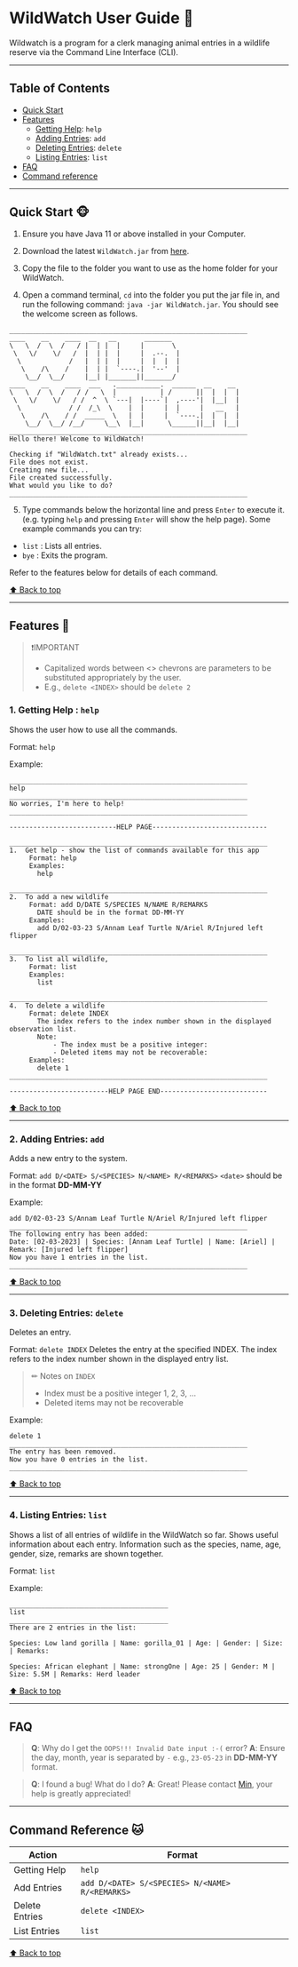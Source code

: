 # WildWatch User Guide 🐘


Wildwatch is a program for a clerk managing animal entries in a wildlife reserve via the Command Line Interface (CLI).

--------------------------------------------------------------------------------------------------------------------------------------
## Table of Contents 
- [Quick Start](https://ay2324s1-cs2113t-w11-2.github.io/tp/UserGuide.html#quick-start-)
- [Features](https://ay2324s1-cs2113t-w11-2.github.io/tp/UserGuide.html#features-)
    - [Getting Help](https://ay2324s1-cs2113t-w11-2.github.io/tp/UserGuide.html#1-getting-help--help): `help`
    - [Adding Entries](https://ay2324s1-cs2113t-w11-2.github.io/tp/UserGuide.html#2-adding-entries-add): `add`
    - [Deleting Entries](https://ay2324s1-cs2113t-w11-2.github.io/tp/UserGuide.html#3-deleting-entries-del): `delete`
    - [Listing Entries](https://ay2324s1-cs2113t-w11-2.github.io/tp/UserGuide.html#4-listing-entries-list): `list`
- [FAQ](https://ay2324s1-cs2113t-w11-2.github.io/tp/UserGuide.html#faq)
- [Command reference](https://ay2324s1-cs2113t-w11-2.github.io/tp/UserGuide.html#command-reference-)
    
--------------------------------------------------------------------------------------------------------------------------------------

## Quick Start 🐵

1. Ensure you have Java 11 or above installed in your Computer.
   
1. Download the latest `WildWatch.jar` from [here](https://github.com/AY2324S1-CS2113T-W11-2/tp/releases).

1. Copy the file to the folder you want to use as the home folder for your WildWatch.

1. Open a command terminal, `cd` into the folder you put the jar file in, and run the following command: `java -jar WildWatch.jar`.
You should see the welcome screen as follows.

```
____________________________________________________________
____    __    ____  __   __       _______
\   \  /  \  /   / |  | |  |     |       \
 \   \/    \/   /  |  | |  |     |  .--.  |
  \            /   |  | |  |     |  |  |  |
   \    /\    /    |  | |  `----.|  '--'  |
    \__/  \__/     |__| |_______||_______/
____    __    ____  ___   .___________.  ______  __    __
\   \  /  \  /   / /   \  |           | /      ||  |  |  |
 \   \/    \/   / /  ^  \ `---|  |----`|  ,----'|  |__|  |
  \            / /  /_\  \    |  |     |  |     |   __   |
   \    /\    / /  _____  \   |  |     |  `----.|  |  |  |
    \__/  \__/ /__/     \__\  |__|      \______||__|  |__|
____________________________________________________________
Hello there! Welcome to WildWatch!

Checking if "WildWatch.txt" already exists...
File does not exist.
Creating new file...
File created successfully.
What would you like to do?
____________________________________________________________
```

5. Type commands below the horizontal line and press `Enter` to execute it. (e.g. typing `help` and pressing `Enter` will show the help page).
Some example commands you can try:
- `list` : Lists all entries.
- `bye` : Exits the program.

Refer to the features below for details of each command.

[⬆ Back to top](https://ay2324s1-cs2113t-w11-2.github.io/tp/UserGuide.html#table-of-contents)

--------------------------------------------------------------------------------------------------------------------------------------

## Features 🦊
>❗IMPORTANT
> * Capitalized words between <> chevrons are parameters to be substituted appropriately by the user.
> * E.g., `delete <INDEX>` should be `delete 2`


### 1. Getting Help : `help`
Shows the user how to use all the commands.

Format: `help`

Example:
```
____________________________________________________________
help
____________________________________________________________
No worries, I'm here to help!
____________________________________________________________

---------------------------HELP PAGE-----------------------------

_________________________________________________________________
1.  Get help - show the list of commands available for this app
     Format: help
     Examples: 
       help

_________________________________________________________________
2.  To add a new wildlife
     Format: add D/DATE S/SPECIES N/NAME R/REMARKS
       DATE should be in the format DD-MM-YY
     Examples: 
       add D/02-03-23 S/Annam Leaf Turtle N/Ariel R/Injured left flipper

_________________________________________________________________
3.  To list all wildlife,
     Format: list
     Examples: 
       list

_________________________________________________________________
4.  To delete a wildlife
     Format: delete INDEX
       The index refers to the index number shown in the displayed observation list.
       Note:
           - The index must be a positive integer:
           - Deleted items may not be recoverable:
     Examples: 
       delete 1
_________________________________________________________________

-------------------------HELP PAGE END---------------------------
```

[⬆ Back to top](https://ay2324s1-cs2113t-w11-2.github.io/tp/UserGuide.html#table-of-contents)

--- 

### 2. Adding Entries: `add`
Adds a new entry to the system.

Format: `add D/<DATE> S/<SPECIES> N/<NAME> R/<REMARKS>`
`<date>` should be in the format **DD-MM-YY**

Example: 
```
add D/02-03-23 S/Annam Leaf Turtle N/Ariel R/Injured left flipper
____________________________________________________________
The following entry has been added:
Date: [02-03-2023] | Species: [Annam Leaf Turtle] | Name: [Ariel] | Remark: [Injured left flipper]
Now you have 1 entries in the list.
____________________________________________________________
```


[⬆ Back to top](https://ay2324s1-cs2113t-w11-2.github.io/tp/UserGuide.html#table-of-contents)

---

### 3. Deleting Entries: `delete`
Deletes an entry. 

Format: `delete INDEX`
Deletes the entry at the specified INDEX. 
The index refers to the index number shown in the displayed entry list.

> ✏ Notes on `INDEX`
> * Index must be a positive integer 1, 2, 3, ...
> * Deleted items may not be recoverable

Example:
```
delete 1
____________________________________________________________
The entry has been removed.
Now you have 0 entries in the list.
____________________________________________________________
```


[⬆ Back to top](https://ay2324s1-cs2113t-w11-2.github.io/tp/UserGuide.html#table-of-contents)

--- 

### 4. Listing Entries: `list`
Shows a list of all entries of wildlife in the WildWatch so far.
Shows useful information about each entry.
Information such as the species, name, age, gender, size, remarks are shown together.

Format: `list` 

Example: 
```
________________________________________
list
________________________________________
There are 2 entries in the list:

Species: Low land gorilla | Name: gorilla_01 | Age: | Gender: | Size: | Remarks:

Species: African elephant | Name: strongOne | Age: 25 | Gender: M | Size: 5.5M | Remarks: Herd leader
```

[⬆ Back to top](https://ay2324s1-cs2113t-w11-2.github.io/tp/UserGuide.html#table-of-contents)

--------------------------------------------------------------------------------------------------------------------------------------

## FAQ

> **Q**: Why do I get the `OOPS!!! Invalid Date input :-(` error?
> **A**: Ensure the day, month, year is separated by `-` e.g., `23-05-23` in **DD-MM-YY** format.

> **Q**: I found a bug! What do I do?
> **A**: Great! Please contact [Min](https://github.com/woodenclock), your help is greatly appreciated!

--------------------------------------------------------------------------------------------------------------------------------------

## Command Reference 🐱

| Action         | Format |
| -------------- | ------ |
| Getting Help   | `help` |
| Add Entries    | `add D/<DATE> S/<SPECIES> N/<NAME> R/<REMARKS>`  |
| Delete Entries | `delete <INDEX>`  |
| List Entries   | `list` |

[⬆ Back to top](https://ay2324s1-cs2113t-w11-2.github.io/tp/UserGuide.html#table-of-contents)
